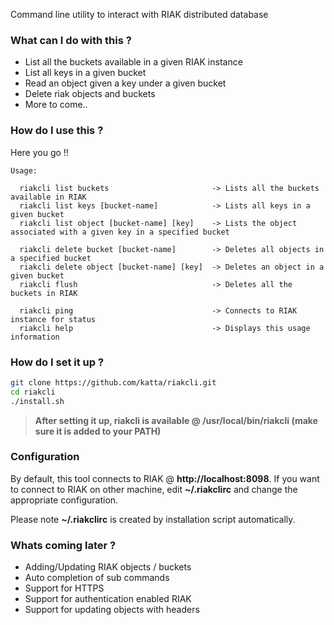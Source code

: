 Command line utility to interact with RIAK distributed database

### What can I do with this ?

* List all the buckets available in a given RIAK instance
* List all keys in a given bucket
* Read an object given a key under a given bucket
* Delete riak objects and buckets
* More to come..

### How do I use this ?

Here you go !!

```
Usage:

  riakcli list buckets                       -> Lists all the buckets available in RIAK
  riakcli list keys [bucket-name]            -> Lists all keys in a given bucket
  riakcli list object [bucket-name] [key]    -> Lists the object associated with a given key in a specified bucket

  riakcli delete bucket [bucket-name]        -> Deletes all objects in a specified bucket
  riakcli delete object [bucket-name] [key]  -> Deletes an object in a given bucket
  riakcli flush                              -> Deletes all the buckets in RIAK
  
  riakcli ping                               -> Connects to RIAK instance for status
  riakcli help                               -> Displays this usage information
```

### How do I set it up ?

```bash
git clone https://github.com/katta/riakcli.git
cd riakcli      
./install.sh
```

> __After setting it up, riakcli is available @ /usr/local/bin/riakcli (make sure it is added to your PATH)__

### Configuration

By default, this tool connects to RIAK @ __http://localhost:8098__. 
If you want to connect to RIAK on other machine, edit __~/.riakclirc__ and change the appropriate configuration.

Please note __~/.riakclirc__ is created by installation script automatically.

### Whats coming later ?

* Adding/Updating RIAK objects / buckets
* Auto completion of sub commands
* Support for HTTPS
* Support for authentication enabled RIAK
* Support for updating objects with headers

